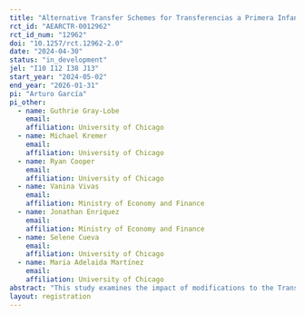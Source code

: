 ```yaml
---
title: "Alternative Transfer Schemes for Transferencias a Primera Infancia (TPI) in Urban Areas"
rct_id: "AEARCTR-0012962"
rct_id_num: "12962"
doi: "10.1257/rct.12962-2.0"
date: "2024-04-30"
status: "in_development"
jel: "I10 I12 I38 J13"
start_year: "2024-05-02"
end_year: "2026-01-31"
pi: "Arturo García"
pi_other:
  - name: Guthrie Gray-Lobe
    email: 
    affiliation: University of Chicago
  - name: Michael Kremer
    email: 
    affiliation: University of Chicago
  - name: Ryan Cooper
    email: 
    affiliation: University of Chicago
  - name: Vanina Vivas
    email: 
    affiliation: Ministry of Economy and Finance
  - name: Jonathan Enriquez
    email: 
    affiliation: Ministry of Economy and Finance
  - name: Selene Cueva
    email: 
    affiliation: University of Chicago
  - name: Maria Adelaida Martínez
    email: 
    affiliation: University of Chicago
abstract: "This study examines the impact of modifications to the Transferencia a Primera Infancia (TPI) in urban areas. The TPI is a conditional cash transfer (CCT) program available to households that are part of the JUNTOS program (Peru’s flagship CCT program) and have a pregnant woman or a child less than 12 months old. The study will examine the impact of increasing the benefit amount on household welfare, child health, and child cognitive development. "
layout: registration
---
```


